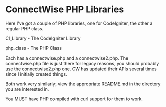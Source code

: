 ConnectWise PHP Libraries
=========

Here I've got a couple of PHP libraries, one for CodeIgniter, the other a regular PHP class.

CI\_Library - The CodeIgniter Library

php\_class  - The PHP Class

Each has a connectwise.php and a connectwise2.php.
The connectwise.php file is just there for legacy reasons, you should probably use the connectwise2.php one.
CW has updated their APIs several times since I initially created things.

Both work very similarly, view the appropriate README.md in the directory you are interested in.

You MUST have PHP compiled with curl support for them to work.
